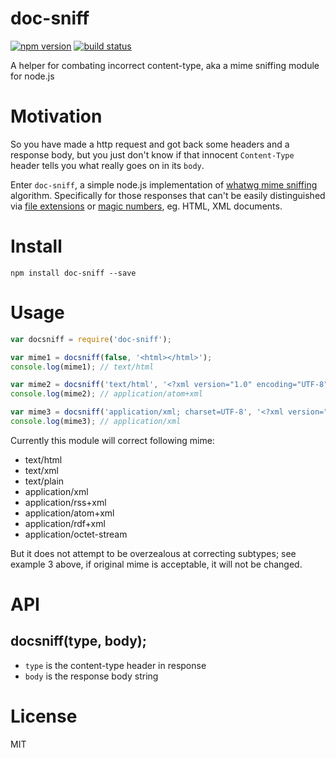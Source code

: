 
doc-sniff
=========

[![npm version][npm-image]][npm-url]
[![build status][travis-image]][travis-url]

A helper for combating incorrect content-type, aka a mime sniffing module for node.js


# Motivation

So you have made a http request and got back some headers and a response body, but you just don't know if that innocent `Content-Type` header tells you what really goes on in its `body`.

Enter `doc-sniff`, a simple node.js implementation of [whatwg mime sniffing](https://mimesniff.spec.whatwg.org/) algorithm. Specifically for those responses that can't be easily distinguished via [file extensions](https://github.com/broofa/node-mime) or [magic numbers](https://github.com/mscdex/mmmagic), eg. HTML, XML documents.


# Install

`npm install doc-sniff --save`


# Usage

```javascript
var docsniff = require('doc-sniff');

var mime1 = docsniff(false, '<html></html>');
console.log(mime1); // text/html

var mime2 = docsniff('text/html', '<?xml version="1.0" encoding="UTF-8" ?><feed></feed>');
console.log(mime2); // application/atom+xml

var mime3 = docsniff('application/xml; charset=UTF-8', '<?xml version="1.0" encoding="UTF-8" ?><feed></feed>');
console.log(mime3); // application/xml
```

Currently this module will correct following mime:

- text/html
- text/xml
- text/plain
- application/xml
- application/rss+xml
- application/atom+xml
- application/rdf+xml
- application/octet-stream

But it does not attempt to be overzealous at correcting subtypes; see example 3 above, if original mime is acceptable, it will not be changed.


# API

## docsniff(type, body);

- `type` is the content-type header in response
- `body` is the response body string


# License

MIT


[npm-image]: https://img.shields.io/npm/v/node-fetch.svg?style=flat-square
[npm-url]: https://www.npmjs.com/package/node-fetch
[travis-image]: https://img.shields.io/travis/bitinn/node-fetch.svg?style=flat-square
[travis-url]: https://travis-ci.org/bitinn/node-fetch
